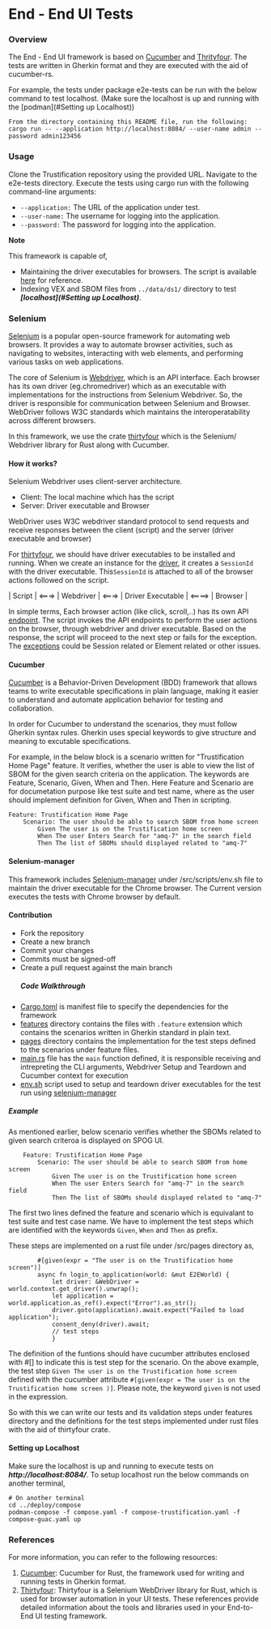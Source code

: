 # End - End UI Tests
### Overview
The End - End UI framework is based on [Cucumber](https://github.com/cucumber-rs/cucumber "Cucumber") and [Thrityfour](https://github.com/stevepryde/thirtyfour/tree/main/thirtyfour "Thrityfour"). The tests are written in Gherkin format and they are executed with the aid of cucumber-rs. 

For example, the tests under package e2e-tests can be run with the below command to test localhost. 
(Make sure the localhost is up and running with the [podman](#Setting up Localhost))
```shell
From the directory containing this README file, run the following:
cargo run -- --application http://localhost:8084/ --user-name admin --password admin123456
```
### Usage
Clone the Trustification repository using the provided URL.
Navigate to the e2e-tests directory.
Execute the tests using cargo run with the following command-line arguments:
- `--application:` The URL of the application under test.
- `--user-name:` The username for logging into the application.
- `--password:`   The password for logging into the application.

**Note**

This framework is capable of,
- Maintaining the driver executables for browsers. The script is available [here](/src/scripts/env.sh) for reference.
- Indexing VEX and SBOM files from `../data/ds1/` directory to test ***[localhost](#Setting up Localhost)***.

### Selenium
[Selenium](https://www.selenium.dev/documentation/overview/ "Selenium") is a popular open-source framework for automating web browsers. It provides a way to automate browser activities, such as navigating to websites, interacting with web elements, and performing various tasks on web applications.

The core of Selenium is [Webdriver](https://www.selenium.dev/documentation/webdriver/ "Webdriver"), which is an API interface. Each browser has its own driver (eg.chromedriver) which as an executable with implementations for the instructions from Selenium Webdriver. So, the driver is responsible for communication between Selenium and Browser. WebDriver follows W3C standards which maintains the interoperatability across different browsers.

In this framework, we use the crate [thirtyfour](https://github.com/stevepryde/thirtyfour "thirtyfour") which is the Selenium/ Webdriver library for Rust along with Cucumber.

#### How it works?
Selenium Webdriver uses client-server architecture. 
 - Client: The local machine which has the script 
 - Server: Driver executable and Browser
 
WebDriver uses W3C webdriver standard protocol to send requests and receive responses between the client (script) and the server (driver executable and browser)

For [thirtyfour](https://github.com/stevepryde/thirtyfour "thirtyfour"), we should have driver executables to be installed and running. When we create an instance for the [driver](https://github.com/stevepryde/thirtyfour/blob/86bd74c02bb850213f3199378d17bc9b2bf5afe8/thirtyfour/src/webdriver.rs#L110 "driver"), it creates a `SessionId` with the driver executable. This`SessionId` is attached to all of the browser actions followed on the script. 

   |  Script | <===> | Webdriver | <===> | Driver Executable | <====> | Browser |

In simple terms, Each browser action (like click, scroll,..) has its own API [endpoint](https://github.com/jonhoo/fantoccini/blob/c6e3a4513c9375c223f5c85e95ca69ad724c2ada/src/session.rs#L40 "endpoints").  The script invokes the API endpoints to perform the user actions on the browser, through webdriver and driver executable. Based on the response, the script will proceed to the next step or fails for the exception. The [exceptions](https://github.com/jonhoo/fantoccini/blob/main/src/error.rs "exceptions") could be Session related or Element related or other issues.

#### Cucumber
[Cucumber](https://cucumber.io/docs/guides/overview/ "Cucumber") is a Behavior-Driven Development (BDD) framework that allows teams to write executable specifications in plain language, making it easier to understand and automate application behavior for testing and collaboration.

In order for Cucumber to understand the scenarios, they must follow Gherkin syntax rules. Gherkin uses special keywords to give structure and meaning to excutable specifications. 

For example, in the below block is a scenario written for "Trustification Home Page" feature. It verifies, whether the user is able to view the list of SBOM for the given search criteria on the application. The keywords are Feature, Scenario, Given, When and Then. Here Feature and Scenario are for documetation purpose like test suite and test name, where as the user should implement definition for Given, When and Then in scripting.

    Feature: Trustification Home Page
        Scenario: The user should be able to search SBOM from home screen
            Given The user is on the Trustification home screen
            When The user Enters Search for "amq-7" in the search field
            Then The list of SBOMs should displayed related to "amq-7"

#### Selenium-manager
This framework includes [Selenium-manager](https://www.selenium.dev/documentation/selenium_manager/ "Selenium-manager") under /src/scripts/env.sh file to maintain the driver executable for the Chrome browser. The Current version executes the tests with Chrome browser by default.

#### Contribution
- Fork the repository
- Create a new branch
- Commit your changes
- Commits must be signed-off 
- Create a pull request against the main branch
  ##### Code Walkthrough
 - [Cargo.toml](./Cargo.toml) is manifest file to specify the dependencies for the framework
 - [features](./tests/features) directory contains the files with `.feature` extension which contains the scenarios written in Gherkin standard in plain text.
  - [pages](/src/pages) directory contains the implementation for the test steps defined to the scenarios under feature files. 
  - [main.rs](/src/main.rs) file has the `main` function defined, it is responsible receiving and intrepreting the CLI arguments,  Webdriver Setup and Teardown and Cucumber context for execution
  - [env.sh](/src/scripts/env.sh) script used to setup and teardown driver executables for the test run using [selenium-manager](https://github.com/SeleniumHQ/selenium/tree/trunk/rust "selenium-manager")
  ##### Example
  As mentioned earlier, below scenario verifies whether the SBOMs related to given search criteroa is displayed on SPOG UI. 

```
    Feature: Trustification Home Page
        Scenario: The user should be able to search SBOM from home screen
            Given The user is on the Trustification home screen
            When The user Enters Search for "amq-7" in the search field
            Then The list of SBOMs should displayed related to "amq-7"
```

The first two lines defined the feature and scenario which is equivalant to test suite and test case name. We have to implement the test steps which are identified with the keywords `Given`, `When` and `Then` as prefix.

These steps are implemented on a rust file under /src/pages directory as,

```
		#[given(expr = "The user is on the Trustification home screen")]
		async fn login_to_application(world: &mut E2EWorld) {
			let driver: &WebDriver = world.context.get_driver().unwrap();
			let application = world.application.as_ref().expect("Error").as_str();
			driver.goto(application).await.expect("Failed to load application");
			consent_deny(driver).await;
			// test steps
			}
```

The definition of the funtions should have cucumber attributes enclosed with #[] to indicate this is test step for the scenario. On the above example, the test step `Given The user is on the Trustification home screen` defined with the cucumber attribute `#[given(expr = The user is on the Trustification home screen )]`. Please note, the keyword `given` is not used in the expression.

So with this we can write our tests and its validation steps under features directory and the definitions for the test steps implemented under rust files with the aid of thirtyfour crate. 

#### Setting up Localhost

Make sure the localhost is up and running to execute tests on ***http://localhost:8084/***. To setup localhost run the below commands on another terminal,
```shell
# On another terminal
cd ../deploy/compose
podman-compose -f compose.yaml -f compose-trustification.yaml -f compose-guac.yaml up
```

### References
For more information, you can refer to the following resources:

1. [Cucumber](https://github.com/cucumber-rs/cucumber "Cucumber"): Cucumber for Rust, the framework used for writing and running tests in Gherkin format.
2.  [Thirtyfour](https://github.com/stevepryde/thirtyfour/tree/main/thirtyfour "Thirtyfour"): Thirtyfour is a Selenium WebDriver library for Rust, which is used for browser automation in your UI tests.
These references provide detailed information about the tools and libraries used in your End-to-End UI testing framework.